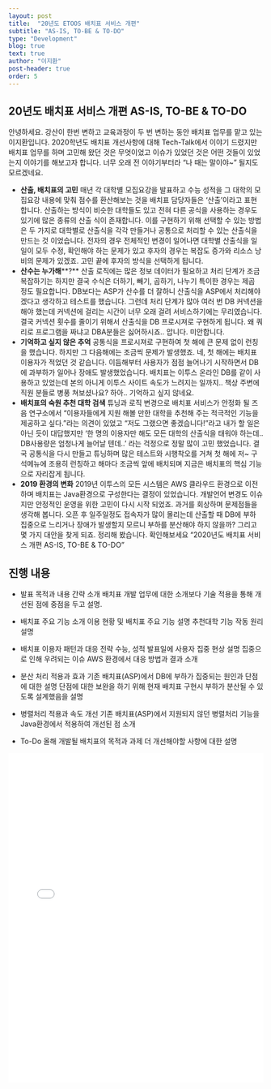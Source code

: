```yaml
---
layout: post
title:  "20년도 ETOOS 배치표 서비스 개편"
subtitle: "AS-IS, TO-BE & TO-DO"
type: "Development"
blog: true
text: true
author: "이지환"
post-header: true
order: 5
---
```

## 20년도 배치표 서비스 개편 AS-IS, TO-BE & TO-DO

안녕하세요. 강산이 한번 변하고 교육과정이 두 번 변하는 동안 배치표 업무를 맡고 있는 이지환입니다.
2020학년도 배치표 개선사항에 대해 Tech-Talk에서 이야기 드렸지만 배치표 업무를 하며 고민해 왔던 것은 무엇이었고 이슈가 있었던 것은 어떤 것들이 있었는지
이야기를 해보고자 합니다. 너무 오래 전 이야기부터라 “나 때는 말이야~” 될지도 모르겠네요.

 

- **산출, 배치표의 고민**
  매년 각 대학별 모집요강을 발표하고 수능 성적을 그 대학의 모집요강 내용에 맞춰 점수를 환산해보는 것을 배치표 담당자들은 ‘산출’이라고 표현 합니다.
  산출하는 방식이 비슷한 대학들도 있고 전혀 다른 공식을 사용하는 경우도 있기에 많은 종류의 산출 식이 존재합니다.
  이를 구현하기 위해 선택할 수 있는 방법은 두 가지로 대학별로 산출식을 각각 만들거나 공통으로 처리할 수 있는 산출식을 만드는 것 이었습니다.
  전자의 경우 전체적인 변경이 일어나면 대학별 산출식을 일일이 모두 수정, 확인해야 하는 문제가 있고 후자의 경우는 복잡도 증가와 리소스 낭비의 문제가 있겠죠.
  고민 끝에 후자의 방식을 선택하게 됩니다.
- **산수는 누가해****?**
  산출 로직에는 많은 정보 데이터가 필요하고 처리 단계가 조금 복잡하기는 하지만 결국 수식은 더하기, 빼기, 곱하기, 나누기 특이한 경우는 제곱 정도 필요합니다.
  DB보다는 ASP가 산수를 더 잘하니 산출식을 ASP에서 처리해야겠다고 생각하고 테스트를 했습니다.
  그런데 처리 단계가 많아 여러 번 DB 커넥션을 해야 했는데 커넥션에 걸리는 시간이 너무 오래 걸려 서비스하기에는 무리였습니다.
  결국 커넥션 횟수를 줄이기 위해서 산출식을 DB 프로시져로 구현하게 됩니다.
  왜 쿼리로 프로그램을 짜냐고 DBA분들은 싫어하시죠.. 압니다. 미안합니다.
- **기억하고 싶지 않은 추억**
  공통식을 프로시져로 구현하여 첫 해에 큰 문제 없이 런칭을 했습니다. 하지만 그 다음해에는 조금씩 문제가 발생했죠. 네, 첫 해에는 배치표 이용자가 적었던 것 같습니다.
  이듬해부터 사용자가 점점 늘어나기 시작하면서 DB에 과부하가 일어나 장애도 발생했었습니다.
  배치표는 이투스 온라인 DB를 같이 사용하고 있었는데 본의 아니게 이투스 사이트 속도가 느려지는 일까지.. 책상 주변에 직원 분들로 병풍 쳐보셨나요? 하아.. 기억하고 싶지 않네요.
- **배치표의 숙원 추천 대학 검색**
  튜닝과 로직 변경으로 배치표 서비스가 안정화 될 즈음
  연구소에서 “이용자들에게 지원 해볼 만한 대학을 추천해 주는 적극적인 기능을 제공하고 싶다.”라는 의견이 있었고
  “저도 그랬으면 좋겠습니다!”라고 내가 할 일은 아닌 듯이 대답했지만
  ‘한 명의 이용자만 해도 모든 대학의 산출식을 태워야 하는데.. DB사용량은 엄청나게 늘어날 텐데..’ 라는 걱정으로 정말 많이 고민 했었습니다.
  결국 공통식을 다시 만들고 튜닝하며 많은 테스트와 시행착오를 거쳐 첫 해에 저~ 구석메뉴에 조용히 런칭하고 해마다 조금씩 앞에 배치되며 지금은 배치표의 핵심 기능으로 자리잡게 됩니다.
- **2019 환경의 변화**
  2019년 이투스의 모든 시스템은 AWS 클라우드 환경으로 이전하며 배치표는 Java환경으로 구성한다는 결정이 있었습니다.
  개발언어 변경도 이슈지만 안정적인 운영을 위한 고민이 다시 시작 되었죠.
  과거를 회상하며 문제점들을 생각해 봅니다.
  오픈 후 일주일정도 접속자가 많이 몰리는데 산출할 때 DB에 부하 집중으로 느리거나 장애가 발생할지 모르니 부하를 분산해야 하지 않을까?
  그리고 몇 가지 대안을 찾게 되죠.
  정리해 봤습니다.
  확인해보세요 “2020년도 배치표 서비스 개편 AS-IS, TO-BE & TO-DO”

## 진행 내용

- 발표 목적과 내용 간략 소개
  배치표 개발 업무에 대한 소개보다 기술 적용을 통해 개선된 점에 중점을 두고 설명.
- 배치표 주요 기능 소개
  이용 현황 및 배치표 주요 기능 설명
  추천대학 기능 작동 원리 설명

- 배치표 이용자 패턴과 대응 전략
  수능, 성적 발표일에 사용자 집중 현상 설명
  집중으로 인해 우려되는 이슈 
  AWS 환경에서 대응 방법과 결과 소개
- 분산 처리 적용과 효과
  기존 배치표(ASP)에서 DB에 부하가 집중되는 원인과 단점에 대한 설명
  단점에 대한 보완을 하기 위해 현재 배치표 구현시 부하가 분산될 수 있도록 설계했음을 설명
- 병렬처리 적용과 속도 개선
  기존 배치표(ASP)에서 지원되지 않던 병렬처리 기능을 Java환경에서 적용하여 개선된 점 소개
- To-Do
  올해 개발될 배치표의 목적과 과제 더 개선해야할 사항에 대한 설명

<embed src="pdf/etoos_arrangement_review_v02.pdf" type="application/pdf" width="100%" height="650px">